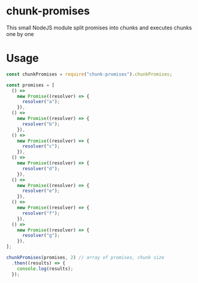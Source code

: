 # chunk-promises

This small NodeJS module split promises into chunks and executes chunks one by one

# Usage

```js
const chunkPromises = require("chunk-promises").chunkPromises;

const promises = [
  () =>
    new Promise((resolver) => {
      resolver("a");
    }),
  () =>
    new Promise((resolver) => {
      resolver("b");
    }),
  () =>
    new Promise((resolver) => {
      resolver("c");
    }),
  () =>
    new Promise((resolver) => {
      resolver("d");
    }),
  () =>
    new Promise((resolver) => {
      resolver("e");
    }),
  () =>
    new Promise((resolver) => {
      resolver("f");
    }),
  () =>
    new Promise((resolver) => {
      resolver("g");
    }),
];

chunkPromises(promises, 2) // array of promises, chunk size
  .then((results) => {
    console.log(results);
  });
```
